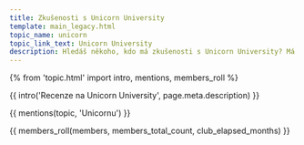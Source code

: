 ```yaml
---
title: Zkušenosti s Unicorn University
template: main_legacy.html
topic_name: unicorn
topic_link_text: Unicorn University
description: Hledáš někoho, kdo má zkušenosti s Unicorn University? Má smysl hlásit se k nim? Jak moc je to pouze o technologiích firmy Unicorn? Jak je to s kurzem Hatchery, po kterém ti mohou nabídnout práci? Jaký typ otázek můžeš čekat na jejich testech?
---
```

{% from 'topic.html' import intro, mentions, members_roll %}

{{ intro('Recenze na Unicorn University', page.meta.description) }}

{{ mentions(topic, 'Unicornu') }}

{{ members_roll(members, members_total_count, club_elapsed_months) }}
